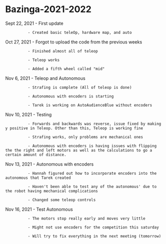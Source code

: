 # Bazinga-2021-2022

Sept 22, 2021 - First update

              - Created basic teleOp, hardware map, and auto 

Oct 27, 2021  - Forgot to upload the code from the previous weeks

              - Finished almost all of teleop
              
              - Teleop works
              
              - Added a fifth wheel called "mid"
              
Nov 6, 2021   - Teleop and Autonomous
              
              - Strafing is complete (All of teleop is done)
              
              - Autonomous with encoders is starting 
              
              - Tarek is working on AutoAudienceBlue without encoders

Nov 10, 2021  - Testing

              - Forwards and backwards was reverse, issue fixed by making y positive in Teleop. Other than this, Teleop is working fine
              
              - Strafing works, only problems are mechanical ones
              
              - Autonomous with encoders is having issues with flipping the the right and left motors as well as the calculations to go a certain amount of distance.

Nov 13, 2021  - Autonomous with encoders

              - Hannah figured out how to incorporate encoders into the autonomous that Tarek created
              
              - Haven't been able to test any of the autonomous' due to the robot having mechanical complications
              
              - Changed some teleop controls

Nov 16, 2021  - Test Autonomous

              - The motors stop really early and moves very little
              
              - Might not use encoders for the competition this saturday
              
              - Will try to fix everything in the next meeting (tomorrow)
